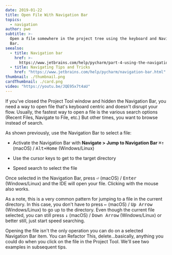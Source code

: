 ```yaml
---
date: 2019-01-22
title: Open File With Navigation Bar
topics:
  - navigation
author: pwe
subtitle: >-
  Open a file somewhere in the project tree using the keyboard and Navigation
  Bar.
seealso:
  - title: Navigation bar
    href: >-
      https://www.jetbrains.com/help/pycharm/part-4-using-the-navigation-bar.html
  - title: Navigating Tips and Tricks
    href: "https://www.jetbrains.com/help/pycharm/navigation-bar.html"
thumbnail: ./thumbnail.png
cardThumbnail: ./card.png
video: "https://youtu.be/JQE95x7t4aU"
---
```


If you've closed the Project Tool window and hidden the Navigation Bar, you need a way to open file that's keyboard centric and doesn't disrupt your flow. Usually, the fastest way to open a file is the various search options (Recent Files, Navigate to File, etc.) But other times, you want to browse instead of search.

As shown previously, use the Navigation Bar to select a file:

- Activate the Navigation Bar with **Navigate > Jump to Navigation Bar** <kbd>⌘↑</kbd> (macOS) / <kbd>Alt+Home</kbd> (Windows/Linux)

- Use the cursor keys to get to the target directory

- Speed search to select the file

Once selected in the Navigation Bar, press <kbd>⏎</kbd> (macOS) / <kbd>Enter</kbd> (Windows/Linux) and the IDE will open your file. Clicking with the mouse also works.

As a note, this is a very common pattern for jumping to a file in the current directory. In this case, you don't have to press <kbd>←</kbd> (macOS) / <kbd>Up Arrow</kbd> (Windows/Linux) to go up to the directory. Even though the current file selected, you can still press <kbd>↓</kbd> (macOS) / <kbd>Down Arrow</kbd> (Windows/Linux) or better still, just start speed searching.

Opening the file isn't the only operation you can do on a selected Navigation Bar item. You can Refactor This, delete...basically, anything you could do when you click on the file in the Project Tool. We'll see two examples in subsequent tips.
